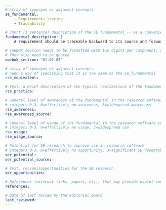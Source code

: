 ```yaml
---
# array of synonyms or adjacent concepts
se_fundamental:
    - Requirements tracing
    - Traceability

# Short (1 sentence) description of the SE fundamental -- as a convenience
fundamental_description: |
    A requirement should be traceable backward to its source and forward to its implementing design entities.

# SWEBOK section needs to be formatted with two digits per component, zero-filled so that they sort lexically as strings
# They also need to be quoted
swebok_section: "01.07.03"

# array of synonyms or adjacent concepts
# need a way of specifying that it is the same as the se_fundamental
rse_equivalent:

# Text, a brief description of the typical realizations of the fundamental, in RSE practice
rse_practice:

# General level of awareness of the fundamental in the research software community
# integers 0-3, 0=effectively no awareness, 3=widespread awareness
rse_awareness: 
rse_awareness_source: 

# General level of usage of the fundamental in the research software community
# integers 0-3, 0=effectively no usage, 3=widespread use
rse_usage:
rse_usage_source:

# Potential for SE research to improve use in research software
# integers 0-3, 0=effectively no opportunity, 3=significant SE research beneficial
ser_potential:
ser_potential_source:

# Text, reasons/opportunities for the SE research
ser_opportunities:

# References (external links, papers, etc., that may provide useful connections)
references:

# Date of last review by the editorial board
last_reviewed: 
---
```

